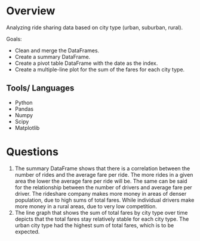 # Overview 
Analyzing ride sharing data based on city type (urban, suburban, rural). 

Goals:
* Clean and merge the DataFrames.
* Create a summary DataFrame.
* Create a pivot table DataFrame with the date as the index.
* Create a multiple-line plot for the sum of the fares for each city type.

## Tools/ Languages
* Python
* Pandas
* Numpy
* Scipy
* Matplotlib

# Questions
1. The summary DataFrame shows that there is a correlation between the number of rides and the average fare per ride. The more rides in a given area the lower the average fare per ride will be. The same can be said for the relationship between the number of drivers and average fare per driver. The rideshare company makes more money in areas of denser population, due to high sums of total fares. While individual drivers make more money in a rural areas, due to very low competition. 
2. The line graph that shows the sum of total fares by city type over time depicts that the total fares stay relatively stable for each city type. The urban city type had the highest sum of total fares, which is to be expected. 
